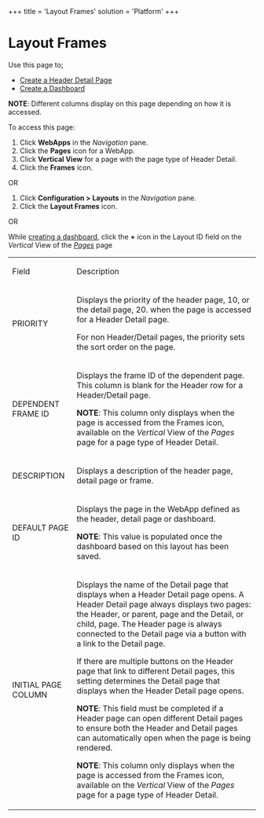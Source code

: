 +++
title = 'Layout Frames'
solution = 'Platform'
+++

# Layout Frames

<div class="use">

Use this page to[:](../../WebApp_Dev/Create_Header_Detail_Pages.htm)

  - [Create a Header Detail
    Page](../../WebApp_Dev/Create_Header_Detail_Pages.htm)
  - [Create a Dashboard](../../WebApp_Dev/Create_a_Dashboard.htm)

</div>

**NOTE**: Different columns display on this page depending on how it is
accessed.

To access this page:

1.  Click **WebApps** in the *Navigation* pane.
2.  Click the **Pages** icon for a WebApp.
3.  Click **Vertical View** for a page with the page type of Header
    Detail.
4.  Click the **Frames** icon.

OR

1.  Click **Configuration \> Layouts** in the *Navigation* pane.
2.  Click the **Layout Frames** icon.

OR

While [creating a dashboard](../../WebApp_Dev/Create_a_Dashboard.htm),
click the **+** icon in the Layout ID field on the *Vertical* View of
the *[Pages](Pages_H.htm)* page

<table>
<tbody>
<tr class="odd">
<td style="text-align: left;"><p>Field</p></td>
<td style="text-align: left;"><p>Description</p></td>
</tr>
<tr class="even">
<td style="text-align: left;"><p>PRIORITY</p></td>
<td style="text-align: left;"><p>Displays the priority of the header page, 10, or the detail page, 20. when the page is accessed for a Header Detail page.</p>
<p>For non Header/Detail pages, the priority sets the sort order on the page.</p></td>
</tr>
<tr class="odd">
<td style="text-align: left;"><p>DEPENDENT FRAME ID</p></td>
<td style="text-align: left;"><p>Displays the frame ID of the dependent page. This column is blank for the Header row for a Header/Detail page.</p>
<p><strong>NOTE</strong>: This column only displays when the page is accessed from the Frames icon, available on the <em>Vertical</em> View of the <em>Pages</em> page for a page type of Header Detail.</p></td>
</tr>
<tr class="even">
<td style="text-align: left;"><p>DESCRIPTION</p></td>
<td style="text-align: left;"><p>Displays a description of the header page, detail page or frame.</p></td>
</tr>
<tr class="odd">
<td style="text-align: left;"><p>DEFAULT PAGE ID</p></td>
<td style="text-align: left;"><p>Displays the page in the WebApp defined as the header, detail page or dashboard.</p>
<p><strong>NOTE</strong>: This value is populated once the dashboard based on this layout has been saved.</p></td>
</tr>
<tr class="even">
<td style="text-align: left;"><p>INITIAL PAGE COLUMN</p></td>
<td style="text-align: left;"><p>Displays the name of the Detail page that displays when a Header Detail page opens. A Header Detail page always displays two pages: the Header, or parent, page and the Detail, or child, page. The Header page is always connected to the Detail page via a button with a link to the Detail page.</p>
<p>If there are multiple buttons on the Header page that link to different Detail pages, this setting determines the Detail page that displays when the Header Detail page opens.</p>
<p><strong>NOTE</strong>: This field must be completed if a Header page can open different Detail pages to ensure both the Header and Detail pages can automatically open when the page is being rendered.</p>
<p><strong>NOTE</strong>: This column only displays when the page is accessed from the Frames icon, available on the <em>Vertical</em> View of the <em>Pages</em> page for a page type of Header Detail.</p></td>
</tr>
</tbody>
</table>
